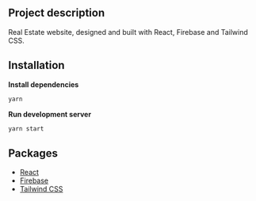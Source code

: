 ## Project description
Real Estate website, designed and built with React, Firebase and Tailwind CSS.

## Installation
**Install dependencies**
```bash
yarn
```

**Run development server**
```bash
yarn start
```

## Packages
- [React](https://reactjs.org/docs/getting-started.html)
- [Firebase](https://firebase.google.com/docs)
- [Tailwind CSS](https://tailwindcss.com/docs/installation)
